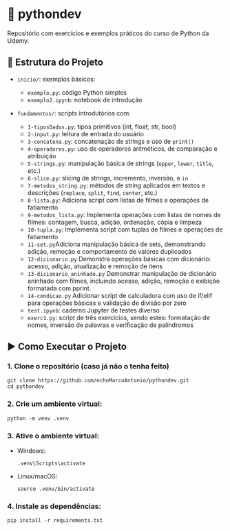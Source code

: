 # 📘 pythondev

Repositório com exercícios e exemplos práticos do curso de Python da Udemy.

## 📂 Estrutura do Projeto

- `inicio/`: exemplos básicos:
  - `exemplo.py`: código Python simples
  - `exemplo2.ipynb`: notebook de introdução

- `fundamentos/`: scripts introdutórios com:
  - `1-tiposDados.py`: tipos primitivos (int, float, str, bool)
  - `2-input.py`: leitura de entrada do usuário
  - `3-concatena.py`: concatenação de strings e uso de `print()`
  - `4-operadores.py`: uso de operadores aritméticos, de comparação e atribuição
  - `5-strings.py`: manipulação básica de strings (`upper`, `lower`, `title`, etc.)
  - `6-slice.py`: slicing de strings, incremento, inversão, e `in`
  - `7-metodos_string.py`: métodos de string aplicados em textos e descrições (`replace`, `split`, `find`, `center`, etc.)
  - `8-lista.py`: Adiciona script com listas de filmes e operações de fatiamento
  - `9-metodos_lista.py`: Implementa operações com listas de nomes de filmes: contagem, busca, adição, ordenação, cópia e limpeza
  - `10-tupla.py`: Implementa script com tuplas de filmes e operações de fatiamento
  - `11-set.py`Adiciona manipulação básica de sets, demonstrando adição, remoção e comportamento de valores duplicados
  - `12-dicionario.py` Demonstra operações básicas com dicionário: acesso, adição, atualização e remoção de itens
  - `13-dicionario_aninhado.py` Demonstrar manipulação de dicionário aninhado com filmes, incluindo acesso, adição, remoção e exibição formatada com pprint.
  - `14-condicao.py` Adicionar script de calculadora com uso de if/elif para operações básicas e validação de divisão por zero
  - `test.ipynb`: caderno Jupyter de testes diverso
  - `exerc1.py`: script de três exercícios, sendo estes: formatação de nomes, inversão de palavras e verificação de palíndromos

## ▶️ Como Executar o Projeto

### 1. Clone o repositório (caso já não o tenha feito)

```
git clone https://github.com/echoMarcoAntonio/pythondev.git
cd pythondev
```

### 2. Crie um ambiente virtual:

  ```
python -m venv .venv
  ```

### 3. Ative o ambiente virtual:

- Windows:
  ```
  .venv\Scripts\activate
  ```
- Linux/macOS:
  ```
  source .venv/bin/activate
  ```

### 4. Instale as dependências:

  ```
pip install -r requirements.txt
  ```


